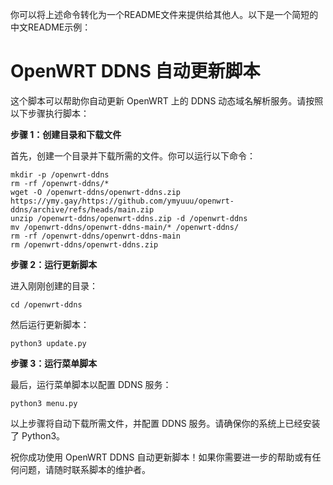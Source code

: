 你可以将上述命令转化为一个README文件来提供给其他人。以下是一个简短的中文README示例：

# OpenWRT DDNS 自动更新脚本

这个脚本可以帮助你自动更新 OpenWRT 上的 DDNS 动态域名解析服务。请按照以下步骤执行脚本：

**步骤 1：创建目录和下载文件**

首先，创建一个目录并下载所需的文件。你可以运行以下命令：

```shell
mkdir -p /openwrt-ddns
rm -rf /openwrt-ddns/*
wget -O /openwrt-ddns/openwrt-ddns.zip https://ymy.gay/https://github.com/ymyuuu/openwrt-ddns/archive/refs/heads/main.zip
unzip /openwrt-ddns/openwrt-ddns.zip -d /openwrt-ddns
mv /openwrt-ddns/openwrt-ddns-main/* /openwrt-ddns/
rm -rf /openwrt-ddns/openwrt-ddns-main
rm /openwrt-ddns/openwrt-ddns.zip
```

**步骤 2：运行更新脚本**

进入刚刚创建的目录：

```shell
cd /openwrt-ddns
```

然后运行更新脚本：

```shell
python3 update.py
```

**步骤 3：运行菜单脚本**

最后，运行菜单脚本以配置 DDNS 服务：

```shell
python3 menu.py
```

以上步骤将自动下载所需文件，并配置 DDNS 服务。请确保你的系统上已经安装了 Python3。

祝你成功使用 OpenWRT DDNS 自动更新脚本！如果你需要进一步的帮助或有任何问题，请随时联系脚本的维护者。
